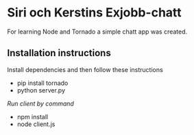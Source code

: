 # Siri och Kerstins Exjobb-chatt

For learning Node and Tornado a simple chatt app was created. 

## Installation instructions

Install dependencies and then follow these instructions


- pip install tornado
- python server.py

*Run client by command*

- npm install
- node client.js